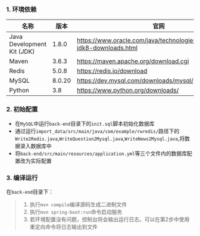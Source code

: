 ### 1. 环境依赖

| 名称 | 版本  | 官网                                                         |
| ---- | ----- | ------------------------------------------------------------ |
|Java Development Kit (JDK)|1.8.0| https://www.oracle.com/java/technologies/javase/javase-jdk8-downloads.html |
|Maven|3.6.3|https://maven.apache.org/download.cgi|
|Redis|5.0.8|https://redis.io/download|
|MySQL|8.0.20|https://dev.mysql.com/downloads/mysql/|
|Python|3.8|https://www.python.org/downloads/|

### 2. 初始配置

- 在`MySQL`中运行`back-end`目录下的`init.sql`脚本初始化数据库
- 通过运行`import_data/src/main/java/com/example/rwredis/`路径下的`Write2Redis.java`,`WriteQuestion2Mysql.java`,`WriteNews2Mysql.java`,将数据录入数据库中
- 将`back-end/src/main/resources/application.yml`等三个文件内的数据库配置改为实际配置

### 3. 编译运行

在`back-end`目录下：

> 1. 执行`mvn compile`编译源码生成二进制文件
> 2. 执行`mvn spring-boot:run`命令启动服务
> 3. 若环境配置没有问题，控制台将会输出运行日志。可以在第2步中使用重定向命令将日志输出到文件
